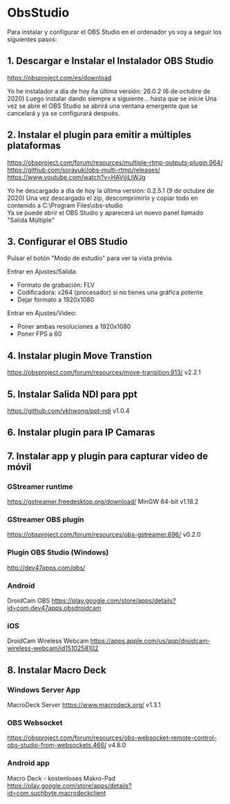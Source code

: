 # ObsStudio

Para instalar y configurar el OBS Studio en el ordenador yo voy a seguir los siguientes pasos:

## 1. Descargar e Instalar el Instalador OBS Studio
https://obsproject.com/es/download

Yo he instalador a día de hoy ña última versión: 26.0.2 (6 de octubre de 2020)
Luego instalar dando siempre a siguiente... hasta que se inicie
Una vez se abre el OBS Studio se abrirá una ventana emergente que se cancelará y ya se configurará después.

## 2. Instalar el plugin para emitir a múltiples plataformas
https://obsproject.com/forum/resources/multiple-rtmp-outputs-plugin.964/
https://github.com/sorayuki/obs-multi-rtmp/releases/
https://www.youtube.com/watch?v=HAVijiLiWJg

Yo he descargado a día de hoy la última versión: 0.2.5.1 (9 de octubre de 2020)
Una vez descargado el zip, descomprimirlo y copiar todo en contenido a C:\Program Files\obs-studio\
Ya se puede abrir el OBS Studio y aparecerá un nuevo panel llamado "Salida Múltiple"

## 3. Configurar el OBS Studio
Pulsar el botón "Modo de estudio" para ver la vista prévia.

Entrar en Ajustes/Salida:
- Formato de grabación: FLV
- Codificadora: x264 (procesador) si no tienes una gráfica potente
- Dejar formato a 1920x1080

Entrar en Ajustes/Video:
- Poner ambas resoluciones a 1920x1080
- Poner FPS a 60

## 4. Instalar plugin Move Transtion
https://obsproject.com/forum/resources/move-transition.913/
v2.2.1

## 5. Instalar Salida NDI para ppt
https://github.com/ykhwong/ppt-ndi
v1.0.4

## 6. Instalar plugin para IP Camaras

## 7. Instalar app y plugin para capturar video de móvil

### GStreamer runtime
https://gstreamer.freedesktop.org/download/
MinGW 64-bit v1.18.2

### GStreamer OBS plugin
https://obsproject.com/forum/resources/obs-gstreamer.696/
v0.2.0

### Plugin OBS Studio (Windows)
http://dev47apps.com/obs/

### Android
DroidCam OBS
https://play.google.com/store/apps/details?id=com.dev47apps.obsdroidcam

### iOS
DroidCam Wireless Webcam
https://apps.apple.com/us/app/droidcam-wireless-webcam/id1510258102

## 8. Instalar Macro Deck

### Windows Server App
MacroDeck Server
https://www.macrodeck.org/
v1.3.1

### OBS Websocket
https://obsproject.com/forum/resources/obs-websocket-remote-control-obs-studio-from-websockets.466/
v4.8.0

### Android app
Macro Deck - kostenloses Makro-Pad
https://play.google.com/store/apps/details?id=com.suchbyte.macrodeckclient
